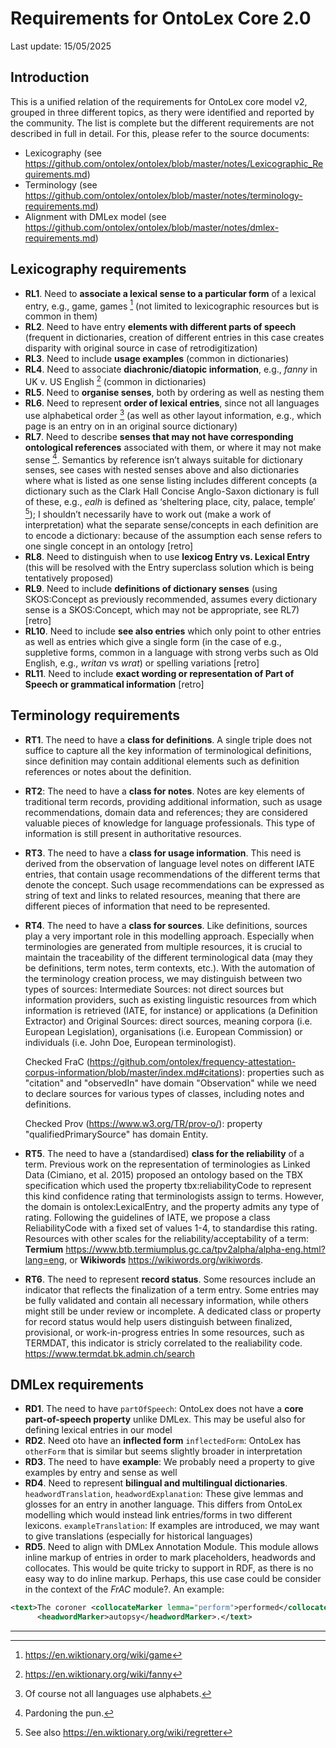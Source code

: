 # Requirements for OntoLex Core 2.0 
Last update: 15/05/2025

## Introduction
This is a unified relation of the requirements for OntoLex core model v2, grouped in three different topics, as thery were identified and reported by the community. The list is complete but the different requirements are not described in full in detail. For this, please refer to the source documents: 
* Lexicography (see https://github.com/ontolex/ontolex/blob/master/notes/Lexicographic_Requirements.md)
* Terminology (see https://github.com/ontolex/ontolex/blob/master/notes/terminology-requirements.md)
* Alignment with DMLex model (see https://github.com/ontolex/ontolex/blob/master/notes/dmlex-requirements.md)

## Lexicography requirements 
- **RL1**. Need to **associate a lexical sense to a particular form** of a lexical entry, e.g., game, games [^2] (not limited to lexicographic resources but is common in them) 
- **RL2**. Need to have entry **elements with different parts of speech** (frequent in dictionaries, creation of different entries in this case creates disparity with original source in case of retrodigitization)
- **RL3**. Need to include **usage examples** (common in dictionaries) 
- **RL4**. Need to associate **diachronic/diatopic information**, e.g., _fanny_ in UK v. US English [^3] (common in dictionaries)
- **RL5**. Need to **organise senses**, both by ordering as well as nesting them 
- **RL6**. Need to represent **order of lexical entries**, since not all languages use alphabetical order [^4] (as well as other layout information, e.g., which page is an entry on in an original source dictionary)
- **RL7**. Need to describe **senses that may not have corresponding ontological references** associated with them, or where it may not make sense [^5]. Semantics by reference isn’t always suitable for dictionary senses, see cases with nested senses above and also dictionaries where what is listed as one sense listing includes different concepts (a dictionary such as the Clark Hall Concise Anglo-Saxon dictionary is full of these, e.g.,  _ealh_ is defined as ‘sheltering place, city, palace, temple’ [^6]); I shouldn’t necessarily have to work out (make a work of interpretation) what the separate sense/concepts in each definition are to encode a dictionary: because of the assumption each sense refers to one single concept in an ontology  [retro]
- **RL8**. Need to distinguish when to use **lexicog Entry vs. Lexical Entry** (this will be resolved with the Entry superclass solution which is being tentatively proposed)
- **RL9**. Need to include **definitions of dictionary senses** (using SKOS:Concept as previously recommended, assumes every dictionary sense is a SKOS:Concept, which may not be appropriate, see RL7) [retro]
- **RL10**. Need to include **see also entries** which only point to other entries as well as entries which give a single form (in the case of e.g., suppletive forms, common in a language with strong verbs such as Old English, e.g., _writan_ vs _wrat_) or spelling variations [retro]
- **RL11**. Need to include **exact wording or representation of Part of Speech or grammatical information** [retro]    

## Terminology requirements

- **RT1**. The need to have a **class for definitions**. A single triple does not suffice to capture all the key information of terminological definitions, since definition may contain additional elements such as definition references or notes about the definition. 
- **RT2**: The need to have a **class for notes**. Notes are key elements of traditional term records, providing additional information, such as usage recommendations, domain data and references; they are considered valuable pieces of knowledge for language professionals. 
This type of information is still present in authoritative resources. 
- **RT3**. The need to have a **class for usage information**. This need is derived from the observation of language level notes on different IATE entries, that contain usage recommendations of the different terms that denote the concept. 
Such usage recommendations can be expressed as string of text and links to related resources, meaning that there are different pieces of information that need to be represented. 
- **RT4**. The need to have a **class for sources**. Like definitions, sources play a very important role in this modelling approach. Especially when terminologies are generated from multiple resources, it is crucial to maintain the traceability of the different terminological data (may they be definitions, term notes, term contexts, etc.). With the automation of the terminology creation process, we may distinguish between two types of sources: Intermediate Sources: not direct sources but information providers, such as existing linguistic resources from which information is retrieved (IATE, for instance) or applications (a Definition Extractor) and Original Sources: direct sources, meaning corpora (i.e. European Legislation), organisations (i.e. European Commission) or individuals (i.e. John Doe, European terminologist).

  Checked FraC (https://github.com/ontolex/frequency-attestation-corpus-information/blob/master/index.md#citations): properties such as "citation" and "observedIn" have domain "Observation" while we need to declare sources for various types of classes, including notes and definitions.

  Checked Prov (https://www.w3.org/TR/prov-o/): property "qualifiedPrimarySource" has domain Entity.

- **RT5**. The need to have a (standardised) **class for the reliability** of a term. Previous work on the representation of terminologies as Linked Data (Cimiano, et al. 2015) proposed an ontology based on the TBX specification which used the property tbx:reliabilityCode to represent this kind confidence rating that terminologists assign to terms. However, the domain is ontolex:LexicalEntry, and the property admits any type of rating. Following the guidelines of IATE, we propose a class ReliabilityCode with a fixed set of values 1-4, to standardise this rating.
Resources with other scales for the reliability/acceptability of a term: **Termium** <https://www.btb.termiumplus.gc.ca/tpv2alpha/alpha-eng.html?lang=eng>, or **Wikiwords** <https://wikiwords.org/wikiwords>.

- **RT6**. The need to represent **record status**. Some resources include an indicator that reflects the finalization of a term entry. Some entries may be fully validated and contain all necessary information, while others might still be under review or incomplete. A dedicated class or property for record status would help users distinguish between finalized, provisional, or work-in-progress entries
In some resources, such as TERMDAT, this indicator is stricly correlated to the realiability code. https://www.termdat.bk.admin.ch/search

## DMLex requirements

- **RD1**. The need to have `partOfSpeech`: OntoLex does not have a **core part-of-speech property** unlike DMLex. This may be useful also for defining lexical entries in our model
- **RD2**. Need oto have an **inflected form** `inflectedForm`: OntoLex has `otherForm` that is similar but seems slightly broader in interpretation
- **RD3**. The need to have **example**: We probably need a property to give examples by entry and sense as well
- **RD4**. Need to represent **bilingual and multilingual dictionaries**. `headwordTranslation`, `headwordExplanation`: These give lemmas and glosses for an entry in another language. This differs from OntoLex modelling which would instead link entries/forms in two different lexicons. `exampleTranslation`: If examples are introduced, we may want to give translations (especially for historical languages)
- **RD5**. Need to align with DMLex Annotation Module. This module allows inline markup of entries in order to mark placeholders, headwords and collocates. This would be quite tricky to support in RDF, as there is no easy way to do inline markup. Perhaps, this use case could be consider in the context of the _FrAC_ module?. An example:

```xml
<text>The coroner <collocateMarker lemma="perform">performed</collocateMarker> an
      <headwordMarker>autopsy</headwordMarker>.</text>
```




 -----------
[^1]:<https://www.w3.org/community/ontolex/wiki/Lexicography>
[^2]:<https://en.wiktionary.org/wiki/game>
[^3]:<https://en.wiktionary.org/wiki/fanny>
[^4]:Of course not all languages use alphabets.
[^5]:Pardoning the pun. 
[^6]:See  also https://en.wiktionary.org/wiki/regretter
